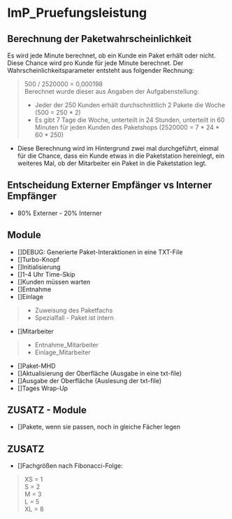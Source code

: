 # ImP_Pruefungsleistung

## Berechnung der Paketwahrscheinlichkeit

Es wird jede Minute berechnet, ob ein Kunde ein Paket erhält oder nicht.
Diese Chance wird pro Kunde für jede Minute berechnet.
Der Wahrscheinlichkeitsparameter entsteht aus folgender Rechnung:
> 500 / 2520000 = 0,000198\
> Berechnet wurde dieser aus Angaben der Aufgabenstellung:
> * Jeder der 250 Kunden erhält durchschnittlich 2 Pakete die Woche (500 = 250 * 2)
> * Es gibt 7 Tage die Woche, unterteilt in 24 Stunden, unterteilt in 60 Minuten für jeden Kunden des Paketshops (2520000 = 7 * 24 * 60 * 250)

* Diese Berechnung wird im Hintergrund zwei mal durchgeführt, einmal für die Chance, dass ein Kunde etwas in die Paketstation hereinlegt, ein weiteres Mal, ob der Mitarbeiter ein Paket in die Paketstation legt.

## Entscheidung Externer Empfänger vs Interner Empfänger
* 80% Externer - 20% Interner

## Module

* []DEBUG: Generierte Paket-Interaktionen in eine TXT-File
* []Turbo-Knopf
* []Initialisierung
* []1-4 Uhr Time-Skip
* []Kunden müssen warten
* []Entnahme
* []Einlage
> * Zuweisung des Paketfachs
> * Spezialfall - Paket ist intern
* []Mitarbeiter
> * Entnahme_Mitarbeiter
> * Einlage_Mitarbeiter
* []Paket-MHD
* []Aktualisierung der Oberfläche (Ausgabe in eine txt-file)
* []Ausgabe der Oberfläche (Auslesung der txt-file)
* []Tages Wrap-Up

## ZUSATZ - Module
* []Pakete, wenn sie passen, noch in gleiche Fächer legen

## ZUSATZ
* []Fachgrößen nach Fibonacci-Folge:
> XS = 1 \
> S = 2 \
> M = 3 \
> L = 5 \
> XL = 8